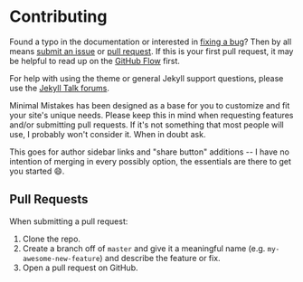 # Contributing

Found a typo in the documentation or interested in [fixing a bug](https://github.com/mmistakes/minimal-mistakes/issues)? Then by all means [submit an issue](https://github.com/mmistakes/minimal-mistakes/issues/new) or [pull request](https://help.github.com/articles/using-pull-requests/). If this is your first pull request, it may be helpful to read up on the [GitHub Flow](https://guides.github.com/introduction/flow/) first.

For help with using the theme or general Jekyll support questions, please use the [Jekyll Talk forums](https://talk.jekyllrb.com/).

Minimal Mistakes has been designed as a base for you to customize and fit your 
site's unique needs. Please keep this in mind when requesting features and/or 
submitting pull requests. If it's not something that most people will use, I 
probably won't consider it. When in doubt ask.

This goes for author sidebar links and "share button" additions -- I have no 
intention of merging in every possibly option, the essentials are there to get 
you started :smile:.

## Pull Requests

When submitting a pull request:

1. Clone the repo.
2. Create a branch off of `master` and give it a meaningful name (e.g. 
   `my-awesome-new-feature`) and describe the feature or fix.
3. Open a pull request on GitHub.
